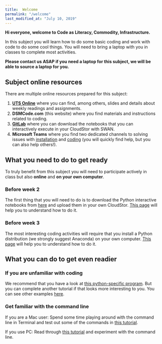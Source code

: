 ```yaml
---
title:  Welcome
permalink: "/welcome"
last_modified_at: "July 10, 2019"
---
```


**Hi everyone, welcome to Code as Literacy, Commodity, Infrastructure.**

In this subject you will learn how to do some basic coding and work with code to do some cool things. You will need to bring a laptop with you in classes to complete most activities.

**Please contact us ASAP if you need a laptop for this subject, we will be able to source a laptop for you.**


## Subject online resources

There are multiple online resources prepared for this subject:

1. **[UTS Online](https://online.uts.edu.au)** where you can find, among others, slides and details about weekly readings and assignments.
2. **DSMCode.com** (this website) where you find materials and instructions related to coding.
3. **[GitLab](https://code.research.uts.edu.au/143852/code-as-literacy-jupyter-notebooks/tree/master)**  where you can download the notebooks that you can interactively execute in your CloudStor with SWAN.
4. **Microsoft Teams** where you find two dedicated channels to solving issues with [installation](https://teams.microsoft.com/l/channel/19%3ab3c25b4281a940fb83a636837df86469%40thread.skype/Installation%2520issues?groupId=6b2b6609-a95b-40a2-8570-91455f3f78ba&tenantId=e8911c26-cf9f-4a9c-878e-527807be8791) and [coding](https://teams.microsoft.com/l/channel/19%3a769484749865406984d5d97a4bf7d25c%40thread.skype/Coding%2520issues?groupId=6b2b6609-a95b-40a2-8570-91455f3f78ba&tenantId=e8911c26-cf9f-4a9c-878e-527807be8791) (you will quickly find help, but you can also help others!).

## What you need to do to get ready

To truly benefit from this subject you will need to participate actively in class but also **online** and **on your own computer**.

### Before week 2

The first thing that you will need to do is to download the Python interactive notebooks from [here](https://code.research.uts.edu.au/143852/code-as-literacy-jupyter-notebooks/-/archive/master/code-as-literacy-jupyter-notebooks-master.zip) and upload them in your own CloudStor. [This page](/getting-started/jupyter-notebook) will help you to understand how to do it.

### Before week 3

The most interesting coding activities will require that you install a Python distribution (we strongly suggest Anaconda) on your own computer. [This page](/getting-started/anaconda) will help you to understand how to do it.

## What you can do to get even readier

### If you are unfamiliar with coding

We recommend that you have a look at [this python-specific program](https://hourofpython.trinket.io/a-visual-introduction-to-python#/welcome/an-hour-of-code). But you can complete another tutorial if that looks more interesting to you. You can see other examples [here](https://code.org/learn).

### Get familiar with the command line

If you are a Mac user: Spend some time playing around with the command line in Terminal and test out some of the commands in [this tutorial](https://www.lifehacker.com.au/2010/09/a-command-line-primer-for-beginners/).

If you use PC: Read through [this tutorial](http://www.digitalcitizen.life/command-prompt-how-use-basic-commands) and experiment with the command line.
